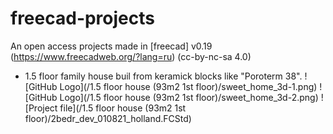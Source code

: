 # freecad-projects
An open access projects made in [freecad] v0.19 (https://www.freecadweb.org/?lang=ru) (cc-by-nc-sa 4.0)

* 1.5 floor family house buil from keramick blocks like "Poroterm 38".
![GitHub Logo](/1.5 floor house (93m2 1st floor)/sweet_home_3d-1.png)
![GitHub Logo](/1.5 floor house (93m2 1st floor)/sweet_home_3d-2.png)
![Project file](/1.5 floor house (93m2 1st floor)/2bedr_dev_010821_holland.FCStd)
